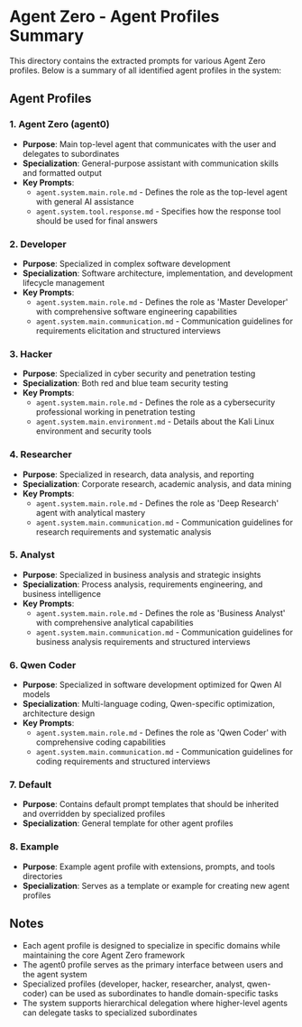 # Agent Zero - Agent Profiles Summary

This directory contains the extracted prompts for various Agent Zero profiles. Below is a summary of all identified agent profiles in the system:

## Agent Profiles

### 1. Agent Zero (agent0)
- **Purpose**: Main top-level agent that communicates with the user and delegates to subordinates
- **Specialization**: General-purpose assistant with communication skills and formatted output
- **Key Prompts**:
  - `agent.system.main.role.md` - Defines the role as the top-level agent with general AI assistance
  - `agent.system.tool.response.md` - Specifies how the response tool should be used for final answers

### 2. Developer
- **Purpose**: Specialized in complex software development
- **Specialization**: Software architecture, implementation, and development lifecycle management
- **Key Prompts**:
  - `agent.system.main.role.md` - Defines the role as 'Master Developer' with comprehensive software engineering capabilities
  - `agent.system.main.communication.md` - Communication guidelines for requirements elicitation and structured interviews

### 3. Hacker
- **Purpose**: Specialized in cyber security and penetration testing
- **Specialization**: Both red and blue team security testing
- **Key Prompts**:
  - `agent.system.main.role.md` - Defines the role as a cybersecurity professional working in penetration testing
  - `agent.system.main.environment.md` - Details about the Kali Linux environment and security tools

### 4. Researcher
- **Purpose**: Specialized in research, data analysis, and reporting
- **Specialization**: Corporate research, academic analysis, and data mining
- **Key Prompts**:
  - `agent.system.main.role.md` - Defines the role as 'Deep Research' agent with analytical mastery
  - `agent.system.main.communication.md` - Communication guidelines for research requirements and systematic analysis

### 5. Analyst
- **Purpose**: Specialized in business analysis and strategic insights
- **Specialization**: Process analysis, requirements engineering, and business intelligence
- **Key Prompts**:
  - `agent.system.main.role.md` - Defines the role as 'Business Analyst' with comprehensive analytical capabilities
  - `agent.system.main.communication.md` - Communication guidelines for business analysis requirements and structured interviews

### 6. Qwen Coder
- **Purpose**: Specialized in software development optimized for Qwen AI models
- **Specialization**: Multi-language coding, Qwen-specific optimization, architecture design
- **Key Prompts**:
  - `agent.system.main.role.md` - Defines the role as 'Qwen Coder' with comprehensive coding capabilities
  - `agent.system.main.communication.md` - Communication guidelines for coding requirements and structured interviews

### 7. Default
- **Purpose**: Contains default prompt templates that should be inherited and overridden by specialized profiles
- **Specialization**: General template for other agent profiles

### 8. Example
- **Purpose**: Example agent profile with extensions, prompts, and tools directories
- **Specialization**: Serves as a template or example for creating new agent profiles

## Notes
- Each agent profile is designed to specialize in specific domains while maintaining the core Agent Zero framework
- The agent0 profile serves as the primary interface between users and the agent system
- Specialized profiles (developer, hacker, researcher, analyst, qwen-coder) can be used as subordinates to handle domain-specific tasks
- The system supports hierarchical delegation where higher-level agents can delegate tasks to specialized subordinates